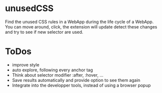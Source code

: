 unusedCSS
===

Find the unused CSS rules in a WebApp during the life cycle of a WebApp. You can move around, click, the extension 
will update detect these changes and try to see if new selector are used.


ToDos
===
- improve style
- auto explore, following every anchor tag
- Think about selector modifier :after, :hover, …
- Save results automatically and provide option to see them again
- Integrate into the developper tools, instead of using a browser popup











